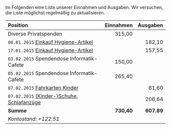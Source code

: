 Im Folgenden eine Liste unserer Einnahmen und Ausgaben. Wir versuchen, die Liste möglichst regelmäßig zu aktualisieren.

| Position                                                | Einnahmen  | Ausgaben   |
|:------------------------------------------------------- | ----------:| ----------:|
| Diverse Privatspenden                                   |   315,00   |            |
| `08.01.2015` [Einkauf Hygiene-Artikel](bon1.png)        |            |   182,10   |
| `17.01.2015` [Einkauf Hygiene-Artikel](bon2.png)        |            |   157,55   |
| `03.02.2015` Spendendose Informatik-Cafete              |   150,00   |            |
| `05.02.2015` Spendendose Informatik-Cafete              |   265,40   |            |
| `07.02.2015` [Fahrkarten Kinder](bon3.png)              |            |    61,60   |
| `07.02.2015` [(Kinder-)Schuhe, Schlafanzüge](bon4.png)  |            |   206,64   |
| **Summe**                                               | **730,40** | **607.89** |
| *Kontostand:  +122.51*                                  |            |            |
